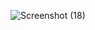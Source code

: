 ![Screenshot (18)](https://github.com/astechmaster/holi-countdown-timer/assets/159613207/8cf444c0-03e2-4583-8486-62ea7da7582f)
